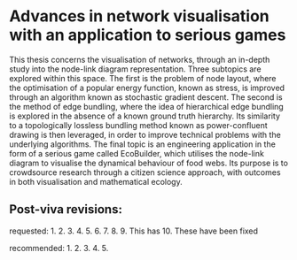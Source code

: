 # Advances in network visualisation with an application to serious games

This thesis concerns the visualisation of networks, through an in-depth study into the node-link diagram representation.
Three subtopics are explored within this space. The first is the problem of node layout, where the optimisation of a popular energy function, known as stress, is improved through an algorithm known as stochastic gradient descent.
The second is the method of edge bundling, where the idea of hierarchical edge bundling is explored in the absence of a known ground truth hierarchy. Its similarity to a topologically lossless bundling method known as power-confluent drawing is then leveraged, in order to improve technical problems with the underlying algorithms.
The final topic is an engineering application in the form of a serious game called EcoBuilder, which utilises the node-link diagram to visualise the dynamical behaviour of food webs. Its purpose is to crowdsource research through a citizen science approach, with outcomes in both visualisation and mathematical ecology.

## Post-viva revisions:
requested:
1.
2.
3.
4.
5.
6.
7.
8.
9. This has
10. These have been fixed

recommended:
1.
2.
3.
4.
5.
